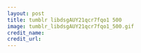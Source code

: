 ```yaml
---
layout: post
title: tumblr libdsgAUY21qcr7fqo1 500
image: tumblr_libdsgAUY21qcr7fqo1_500.gif
credit_name: 
credit_url:
---
```


